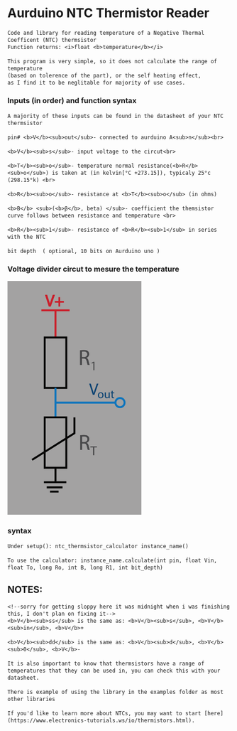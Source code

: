 [//]: <> (note, needs to uplod image for the ntc diagram)

# Aurduino NTC Thermistor Reader

  
    Code and library for reading temperature of a Negative Thermal Coefficent (NTC) thermsistor 
    Function returns: <i>float <b>temperature</b></i>
 
    This program is very simple, so it does not calculate the range of temperature
    (based on tolerence of the part), or the self heating effect, 
    as I find it to be neglitable for majority of use cases.



### Inputs (in order) and function syntax

    A majority of these inputs can be found in the datasheet of your NTC thermsistor
 
    pin# <b>V</b><sub>out</sub>- connected to aurduino A<sub>n</sub><br>

    <b>V</b><sub>s</sub>- input voltage to the circut<br>

    <b>T</b><sub>o</sub>- temperature normal resistance(<b>R</b><sub>o</sub>) is taken at (in kelvin[°C +273.15]), typicaly 25°c (298.15°k) <br>

    <b>R</b><sub>o</sub>- resistance at <b>T</b><sub>o</sub> (in ohms)

    <b>B</b> <sub>(<b>β</b>, beta) </sub>- coefficient the themsistor curve follows between resistance and temperature <br>

    <b>R</b><sub>1</sub>- resistance of <b>R</b><sub>1</sub> in series with the NTC

    bit depth  ( optional, 10 bits on Aurduino uno ) 




### Voltage divider circut to mesure the temperature 


<img src=/imgs/NTC%20diagam-01.png width = 60%>


### <b>syntax</b>

    Under setup(): ntc_thermsistor_calculator instance_name()

    To use the calculator: instance_name.calculate(int pin, float Vin, float To, long Ro, int B, long R1, int bit_depth)




## NOTES:


    <!--sorry for getting sloppy here it was midnight when i was finishing this, I don't plan on fixing it-->
    <b>V</b><sub>ss</sub> is the same as: <b>V</b><sub>s</sub>, <b>V</b><sub>in</sub>, <b>V</b>+

    <b>V</b><sub>dd</sub> is the same as: <b>V</b><sub>d</sub>, <b>V</b><sub>0</sub>, <b>V</b>-

    It is also important to know that thermsistors have a range of temperatures that they can be used in, you can check this with your datasheet.

    There is example of using the library in the examples folder as most other libraries

    If you'd like to learn more about NTCs, you may want to start [here](https://www.electronics-tutorials.ws/io/thermistors.html).


